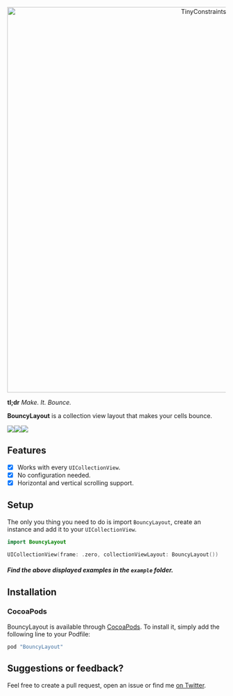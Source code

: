 <p align="center">
    <img src="art/header.png" width="890" alt="TinyConstraints"/>
</p>

**tl;dr** *Make. It. Bounce.*

**BouncyLayout** is a collection view layout that makes your cells bounce.

![](art/gifs/messages.gif)![](art/gifs/photos.gif)![](art/gifs/graph.gif)

## Features

- [X] Works with every `UICollectionView`.
- [X] No configuration needed.
- [X] Horizontal and vertical scrolling support.

## Setup
The only you thing you need to do is import `BouncyLayout`, create an instance and add it to your `UICollectionView`.
```swift
import BouncyLayout
```
```swift
UICollectionView(frame: .zero, collectionViewLayout: BouncyLayout())
```

##### Find the above displayed examples in the `example` folder.

## Installation

### CocoaPods

BouncyLayout is available through [CocoaPods](http://cocoapods.org). To install
it, simply add the following line to your Podfile:

```ruby
pod "BouncyLayout"
```

## Suggestions or feedback?

Feel free to create a pull request, open an issue or find me [on Twitter](https://twitter.com/roberthein).
